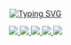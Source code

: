 <div align="center">

[![Typing SVG](https://readme-typing-svg.demolab.com?font=Handjet&size=40&duration=1000&&pause=10&background=00000000&color=36BCF7FF&center=true&multiline=true&random=false&width=800&height=190&lines=Hi;I'm+Alistair+Biswas;Final+year+CSE+student+at+AUST)](https://git.io/typing-svg)


<a href="mailto:alistairb358@gmail.com">
    <img src="https://img.shields.io/badge/Gmail-D14836?style=for-the-badge&logo=gmail&logoColor=white">
</a>

<a href="https://www.linkedin.com/in/alistair-biswas/">
    <img src="https://img.shields.io/badge/LinkedIn-0077B5?style=for-the-badge&logo=linkedin&logoColor=white">
</a>

<a href="https://www.instagram.com/___alistairr/">
    <img src="https://img.shields.io/badge/Instagram-%23E4405F.svg?style=for-the-badge&logo=Instagram&logoColor=white">
</a>

<a href="https://www.facebook.com/alistair.b13">
    <img src="https://img.shields.io/badge/Facebook-%231877F2.svg?style=for-the-badge&logo=Facebook&logoColor=white">
</a>

<a href="https://github.com/SyedMashruk/resume/blob/main/Syed_Mohtasib_Mashruk_Resume.pdf">
    <img src="https://img.shields.io/badge/PDF-CV-red?style=for-the-badge&logo=adobe">
</a>  

</div>
